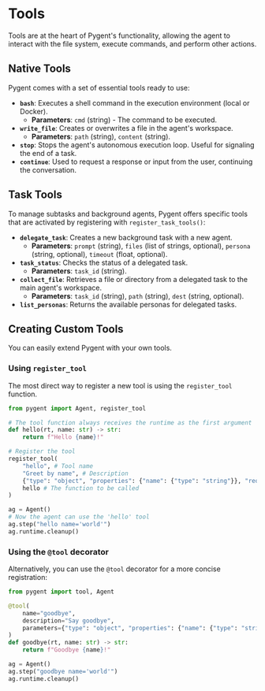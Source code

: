 # Tools

Tools are at the heart of Pygent's functionality, allowing the agent to interact with the file system, execute commands, and perform other actions.

## Native Tools

Pygent comes with a set of essential tools ready to use:

* **`bash`**: Executes a shell command in the execution environment (local or Docker).
    * **Parameters**: `cmd` (string) - The command to be executed.
* **`write_file`**: Creates or overwrites a file in the agent's workspace.
    * **Parameters**: `path` (string), `content` (string).
* **`stop`**: Stops the agent's autonomous execution loop. Useful for signaling the end of a task.
* **`continue`**: Used to request a response or input from the user, continuing the conversation.

## Task Tools

To manage subtasks and background agents, Pygent offers specific tools that are activated by registering with `register_task_tools()`:

* **`delegate_task`**: Creates a new background task with a new agent.
    * **Parameters**: `prompt` (string), `files` (list of strings, optional), `persona` (string, optional), `timeout` (float, optional).
* **`task_status`**: Checks the status of a delegated task.
    * **Parameters**: `task_id` (string).
* **`collect_file`**: Retrieves a file or directory from a delegated task to the main agent's workspace.
    * **Parameters**: `task_id` (string), `path` (string), `dest` (string, optional).
* **`list_personas`**: Returns the available personas for delegated tasks.

## Creating Custom Tools

You can easily extend Pygent with your own tools.

### Using `register_tool`

The most direct way to register a new tool is using the `register_tool` function.

```python
from pygent import Agent, register_tool

# The tool function always receives the runtime as the first argument
def hello(rt, name: str) -> str:
    return f"Hello {name}!"

# Register the tool
register_tool(
    "hello", # Tool name
    "Greet by name", # Description
    {"type": "object", "properties": {"name": {"type": "string"}}, "required": ["name"]}, # Parameter schema
    hello # The function to be called
)

ag = Agent()
# Now the agent can use the 'hello' tool
ag.step("hello name='world'")
ag.runtime.cleanup()
```

### Using the `@tool` decorator
Alternatively, you can use the `@tool` decorator for a more concise registration:

```python
from pygent import tool, Agent

@tool(
    name="goodbye",
    description="Say goodbye",
    parameters={"type": "object", "properties": {"name": {"type": "string"}}, "required": ["name"]},
)
def goodbye(rt, name: str) -> str:
    return f"Goodbye {name}!"

ag = Agent()
ag.step("goodbye name='world'")
ag.runtime.cleanup()
```